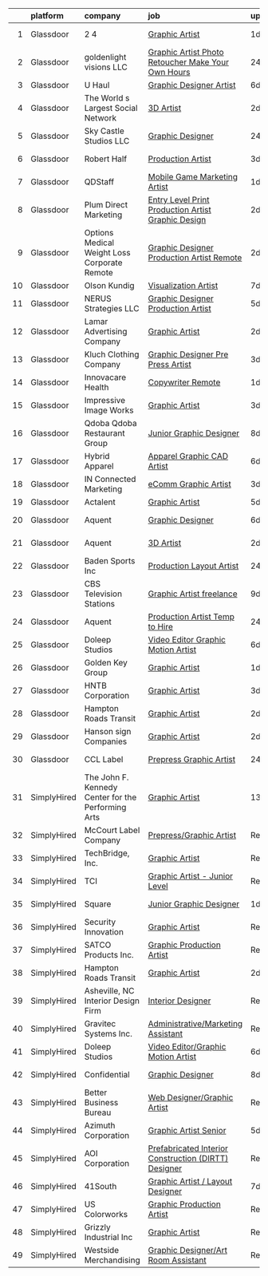 

|    | platform    | company                                            | job                                                                                                                                                                                                                                                                                                                                                                                                                                                                                                                                                                                                                                                                                                                                                                                                                                                                                                                                                                                                                                                                                                                                                                                                                                                                                                                                       | update_time   | location             |
|---:|:------------|:---------------------------------------------------|:------------------------------------------------------------------------------------------------------------------------------------------------------------------------------------------------------------------------------------------------------------------------------------------------------------------------------------------------------------------------------------------------------------------------------------------------------------------------------------------------------------------------------------------------------------------------------------------------------------------------------------------------------------------------------------------------------------------------------------------------------------------------------------------------------------------------------------------------------------------------------------------------------------------------------------------------------------------------------------------------------------------------------------------------------------------------------------------------------------------------------------------------------------------------------------------------------------------------------------------------------------------------------------------------------------------------------------------|:--------------|:---------------------|
|  1 | Glassdoor   | 2 4                                                | [Graphic Artist](https://www.glassdoor.com/partner/jobListing.htm?pos=126&ao=1136043&s=58&guid=000001814c62075fa529077afaf81381&src=GD_JOB_AD&t=SR&vt=w&cs=1_03553a2d&cb=1654843902127&jobListingId=1007926654166&jrtk=3-0-1g56641sbpuuo801-1g56641srjm5n800-5cfa24d988e44e09-)                                                                                                                                                                                                                                                                                                                                                                                                                                                                                                                                                                                                                                                                                                                                                                                                                                                                                                                                                                                                                                                           | 1d            | New York, NY         |
|  2 | Glassdoor   | goldenlight visions  LLC                           | [Graphic Artist Photo Retoucher   Make Your Own Hours](https://www.glassdoor.com/partner/jobListing.htm?pos=119&ao=1136043&s=58&guid=000001814c62075fa529077afaf81381&src=GD_JOB_AD&t=SR&vt=w&ea=1&cs=1_5b56a386&cb=1654843902126&jobListingId=1007929516788&jrtk=3-0-1g56641sbpuuo801-1g56641srjm5n800-2d1ed1847cbe21db-)                                                                                                                                                                                                                                                                                                                                                                                                                                                                                                                                                                                                                                                                                                                                                                                                                                                                                                                                                                                                                | 24h           | New York, NY         |
|  3 | Glassdoor   | U Haul                                             | [Graphic Designer Artist](https://www.glassdoor.com/partner/jobListing.htm?pos=105&ao=1110586&s=58&guid=000001814c62075fa529077afaf81381&src=GD_JOB_AD&t=SR&vt=w&ea=1&cs=1_83c70cf0&cb=1654843902124&jobListingId=1007916344584&cpc=292036AD7E8A5303&jrtk=3-0-1g56641sbpuuo801-1g56641srjm5n800-8a76b55ff389de8c--6NYlbfkN0DdoLzd2nH_jHSLwr2EyTkavNA8xpnfBmQyA5D2SPCveOxHL4tv6IjMcKZQGFW77gFFHJHXnCS-11Gi-s2fYfFgdLyAedSMdsBX1FCcFZZYWUINUXZ3Qs5CX-e_1B-Wir8ng92LG4me5RD4BvtuuQLfB1ky7aTDVWdhKTERyWA9AQqPBCnNurfICzhuApAMIwMeRLFOo04mkze-fbyybFEVr93bqT23_VAo-4GxoSVpvA4uaWg4ZNEw4L_v2xXw6Luhms_v3cfj8F3VD6P_wqAwLQLzJROru8tgYRunBQFu68WNBBMUr3DSjvkgcX22uy7T43cbaFJra8I4LFGpe9TxfXTKNekyfhYmC7BeL8okG6EWYr820ZsU2HHcfhuTtds3KdBYiOvA_iFGxcWE_pojaKQqHo0Uhz0BHvDtgrDuVhs8PhtQPGYO8Dacj-_WXSqbKHCaFvAXFm9EhB8ayDd0V5DTD8Qrpt-bcZkhhvSV8U2yx-rMdBkMtgzetKTeEwpc0_QzqibhT4zFbgZc0KKixpYCzTiGYwk%3D)                                                                                                                                                                                                                                                                                                                                                                                                                                          | 6d            | Phoenix, AZ          |
|  4 | Glassdoor   | The World s Largest Social Network                 | [3D Artist](https://www.glassdoor.com/partner/jobListing.htm?pos=114&ao=1110586&s=58&guid=000001814c62075fa529077afaf81381&src=GD_JOB_AD&t=SR&vt=w&ea=1&cs=1_2784039b&cb=1654843902126&jobListingId=1007924957249&cpc=9908D8D4413DBB8A&jrtk=3-0-1g56641sbpuuo801-1g56641srjm5n800-858c380c038b388d--6NYlbfkN0DSgjPPcnEdvoK3uuxfISLALE6pB1FR7YSHOr_tSg5_QGIhoz_2VqUepdcKLBLI_zSSVFw7-WLb8BIRAvvetqTWu7iJUAIU9I4_3r0Dct5Lbsdfz5WJSyWD7nvBD0cL54Gx-UtGopiPAaZsvuw8Rr_dnhjUARZaG5grSEGD9ZgUiy7Crlt50XLu-G--THWILqGoX-Kr5Dm93biR8LP295Z43TWwd6s8alrlOmVWRIP3g5yiu0G1DnkdyIOGfFsIE7pQWsjIs_J39c-iCvbytOdUqxdj0WJgMjPIGNrm1zR7S65wVXAAgJZcbfJBMqHl02hpl3BPtpOjHZCYbGsBPsZNYFXOJgJBzdFD2Af3sql-7Bdlkce0icqIlFziaf7fTmRFCfzxlEuoQ8OpGLOWBZX1QENAqzWVUWZN7xkbStOoVvqelrcwZbjuGS6qG4a7-uLC8QbJAQZBA3uUpAPiFal2EVr8UKf8Svd4iWM9zvAbrV1G8iHd_JdUDcMkm6MXxMwR_4xYbC9cWZBKFdMkRwLcjdQxE-hPAt64USCfcUMowTZvMVAGEaasffaamCprrcbzhVPd1f_SwLH4SF8em4A_)                                                                                                                                                                                                                                                                                                                                                                                                      | 2d            | New York, NY         |
|  5 | Glassdoor   | Sky Castle Studios  LLC                            | [Graphic Designer](https://www.glassdoor.com/partner/jobListing.htm?pos=129&ao=1136043&s=58&guid=000001814c62075fa529077afaf81381&src=GD_JOB_AD&t=SR&vt=w&ea=1&cs=1_b8428df6&cb=1654843902127&jobListingId=1007929344037&jrtk=3-0-1g56641sbpuuo801-1g56641srjm5n800-c94c1cb6e1bba78e-)                                                                                                                                                                                                                                                                                                                                                                                                                                                                                                                                                                                                                                                                                                                                                                                                                                                                                                                                                                                                                                                    | 24h           | Remote               |
|  6 | Glassdoor   | Robert Half                                        | [Production Artist](https://www.glassdoor.com/partner/jobListing.htm?pos=108&ao=1110586&s=58&guid=000001814c62075fa529077afaf81381&src=GD_JOB_AD&t=SR&vt=w&ea=1&cs=1_6d176661&cb=1654843902124&jobListingId=1007921126142&cpc=E773D000C9BC26FA&jrtk=3-0-1g56641sbpuuo801-1g56641srjm5n800-9e620ca374cd7825--6NYlbfkN0CpzDdaQkua3np5pkmj49lKioZwmwxQ-yx5plwbYmV_M3J4KuacFLtDcwqdyD9Va36X3bpQxvPOq9Hb4qfYK1amOudV1KjVKTd1lBn4ONqNlO6-zcQXBAvyhHaPcigul6WmYG0kd813byP-DC6VL3UAFKTuI3RmxMKMXfYUJSZYJBVZg-4ubJb7DfR2wStJPYFXrbgAcdyNNyR5_Z80EOypdS9YgZiRDpxKOJrkgghyZVcxShi36jNdH3lmEcIhc9UYy6OwaUSQ6H9vtzebqEfBFRp10pMUlTuALIUYbjF2JGYCHPsIyPMUO3vyjWYycV2GsnHW4mDQgC0Kldy_DCWoUnyWpgaAk-W2K7f1vaHyCtNvzPHSZ84zd7681iD2hmwL78XKeGuK5OFz1zL0jjpVZSbdzTAtnRGHlJWLWSPdUfzFY4JTmWMBsI4Rmt7H44urn4NSiYhCZD8VWMkm_K63d8enGrBL8z3_l5tOT8lrEonfpzc9H4D_pUaM8hNtcoWRU3ckRFU0ObWxkkHJbi0LYeOVjNmkt8pzXF4FHuireDGHj4kLnfEH)                                                                                                                                                                                                                                                                                                                                                                                                                              | 3d            | Danvers, MA          |
|  7 | Glassdoor   | QDStaff                                            | [Mobile Game Marketing Artist](https://www.glassdoor.com/partner/jobListing.htm?pos=104&ao=1110586&s=58&guid=000001814c62075fa529077afaf81381&src=GD_JOB_AD&t=SR&vt=w&ea=1&cs=1_0f4987fe&cb=1654843902124&jobListingId=1007925681453&cpc=61B26E8FEFFA679F&jrtk=3-0-1g56641sbpuuo801-1g56641srjm5n800-d4cef82acad1337c--6NYlbfkN0BK9GXDcakwdiqmeo8o-2GvkYnmPkq7xevAHdeF_847qgEqLohpJSeRa_4UMspghyFw5UsPEDIXN0E9yhOL3jdh8DAyFyS5rO5tQv08Yr52lr5JbCFugtYaqDo_i78zFnbSqbMVre11TXZYK0hFJ-gQ68MRkljFqI6g4ti_YJElK0M2-robKPaMSOMkteFFiXjtrMAp6X0hD5GOmgK7mbdeawEGus52nvS07MSMIkflNiR2XoMgl7bbvxMW3uBRJCOg5mDComLDyzi0vcUrBS9Ht9FAdexBUoUNXX-Bxh4hI_DbXvnSr2W93BN-65_x50rXxhBMWBmXo3gmDG_wVUrCPJ1VZHGAoDg87Ngq6_ejGDo5MNFH3EnJy4SXFGfJUJnjo3nrsnyX37LJ7ithicuubRi9eUaemJkyPudFJuC9RhjIG4n7H_xNAUYhsDrdRjNoTJdYRUp_LHrZ6ZFg5KBsq_7C6HJy2_nOkVGyWhJBOgO0J8JFROoL)                                                                                                                                                                                                                                                                                                                                                                                                                                                                                   | 1d            | Las Vegas, NV        |
|  8 | Glassdoor   | Plum Direct Marketing                              | [Entry Level Print Production Artist  Graphic Design ](https://www.glassdoor.com/partner/jobListing.htm?pos=103&ao=1110586&s=58&guid=000001814c62075fa529077afaf81381&src=GD_JOB_AD&t=SR&vt=w&ea=1&cs=1_e940f001&cb=1654843902123&jobListingId=1007924158190&cpc=B576E40E3A51D23B&jrtk=3-0-1g56641sbpuuo801-1g56641srjm5n800-025b2854ab4af68b--6NYlbfkN0AkNekLWFCmja_zhTmJDlgMhuagNtasBphCgyw4ng3mjntqv5sr8qIVO5SNn1iiAjedUhTsCA5gZ79dluTgbpx5EXZ-VYMiA8ByR6JmhgRiaOkDz7wv8r7tQT2lAyGsK9ePRH8nnvvUznrS_Y0Pvy3w0_wxkTlrM8KULBc_JdGcEenF_tORw6z69AYtLFere60XfTH6JWi0iH-J_ZsQCGmW0SjYSSNMpkoklr-8rvgczxY-235Q2A2pxAUJUhvN93th46KoT2G7H8Pd8uCeHATpd-BBbw9Gm33CZNP7bTHtkgFTdjjsPgZ5rgrWt5ut344rcSQpxBfJT213gf3OrmEIFZETgbXEjrWr93613kvST3Chyg3GvtsxNAr8llLHPhJOqy2s5QyNVFp4uTKsgXyKuJNqfk_tXHrNwa3twL3e110ZssWybrU7nnzVfXNwNkzvWiFlehpGE_k4UODjse2ZTPeIs2-zWTcqIY2dNbnnGj3djCq3Xvz9frbXPteFUIz7MD51p1qKZ5cycfzEiWUWYNC-OA4nmNqvEpVgwDaoKg%3D%3D)                                                                                                                                                                                                                                                                                                                                                                                               | 2d            | Fall River, MA       |
|  9 | Glassdoor   | Options Medical Weight Loss   Corporate  Remote    | [Graphic Designer Production Artist   Remote](https://www.glassdoor.com/partner/jobListing.htm?pos=106&ao=1110586&s=58&guid=000001814c62075fa529077afaf81381&src=GD_JOB_AD&t=SR&vt=w&cs=1_ce418f59&cb=1654843902123&jobListingId=1007924226699&cpc=0FE1F5EA2BC84A01&jrtk=3-0-1g56641sbpuuo801-1g56641srjm5n800-2bf8d94c5823c0bf--6NYlbfkN0AmAiFrx6EDHmlxYwsl_Sd7CYI91iAkAKqr5ypBzonM2K9-h3HOtVLToDNI3o_6pzCXzk4SrtVfH8J3kFo5wEMzD0DvpkXXecRMRlEjc7mH5J1zl8BnTgvlx2HxHTYNpVDskgwnFMZtj7k9Sc_s5P8ya22oMSSDmAVyrsZbNQaW9oTPC9sKCFNLDXQlymv8J1yXU6WCdK8IWkrJtdaT3pg6ZY4pxZT-jvnWD5eMyyftZxaJKXeY4kFWO6nUJfev-sSOzx8vs9i4Jqn24W9YhTWeuNKSJzxyrQc6YwJ9o5LhJhJOcVyPPFaj2q7Lpr-5Inc65He4lie4qi1e0emCk8LGCWtmyyyB7nCU-yunpy8NJ2rOELVyAUkuk0c1zJZL5T-mISXHAo-e2PQsKwmU7NWvnHZ2RJTtTds_u6FtmCdIDqde6qXAdc471Dbrk3JqGhWyTBNDbOwIUoinC4unXYl72iksadeEuzIGQ7emlXad3KimHVmXW8pOlwAYG2Ivk7rMUb8PuianOVR6EkpGqRR47sgOhQq6xiimLdNaXRPHvNSdnGwWbQBJWXccnIcJRGuxpawFbLJtDjzrLJL5XAg81aRTIVz5UyrKceQh6NBDqphtV1fAvyZDc6VDxeLDFBmUbPIw6WJy5Q%3D%3D)                                                                                                                                                                                                                                                                                                             | 2d            | Saint Petersburg, FL |
| 10 | Glassdoor   | Olson Kundig                                       | [Visualization Artist](https://www.glassdoor.com/partner/jobListing.htm?pos=116&ao=1136043&s=58&guid=000001814c62075fa529077afaf81381&src=GD_JOB_AD&t=SR&vt=w&ea=1&cs=1_f51e0ab5&cb=1654843902126&jobListingId=1007915006399&jrtk=3-0-1g56641sbpuuo801-1g56641srjm5n800-6ca5f847dc66e53a-)                                                                                                                                                                                                                                                                                                                                                                                                                                                                                                                                                                                                                                                                                                                                                                                                                                                                                                                                                                                                                                                | 7d            | Seattle, WA          |
| 11 | Glassdoor   | NERUS Strategies  LLC                              | [Graphic Designer Production Artist](https://www.glassdoor.com/partner/jobListing.htm?pos=124&ao=1136043&s=58&guid=000001814c62075fa529077afaf81381&src=GD_JOB_AD&t=SR&vt=w&ea=1&cs=1_90ce15bc&cb=1654843902127&jobListingId=1007918207063&jrtk=3-0-1g56641sbpuuo801-1g56641srjm5n800-c454ffa3c9fe8838-)                                                                                                                                                                                                                                                                                                                                                                                                                                                                                                                                                                                                                                                                                                                                                                                                                                                                                                                                                                                                                                  | 5d            | Salem, OR            |
| 12 | Glassdoor   | Lamar Advertising Company                          | [Graphic Artist](https://www.glassdoor.com/partner/jobListing.htm?pos=102&ao=1110586&s=58&guid=000001814c62075fa529077afaf81381&src=GD_JOB_AD&t=SR&vt=w&cs=1_fa190769&cb=1654843902123&jobListingId=1007924659233&cpc=AECEB822CA110EBC&jrtk=3-0-1g56641sbpuuo801-1g56641srjm5n800-44c66324984db442--6NYlbfkN0AlSEHhhY1yHAA5lOBSEN9GLwz5jqd79F1Icsf8vBaraa97zJZ7RHCBUyaTjEkg08GOOd8pd2vQ0pvX85HbOWBOUxIBFp5JYdQcTQ9leSjeBdnGoTq6B8tdxFf79CvGi5Bh2MeHDSKuEOl7OCg4xXK5fm_kM9T0flvxHTwLz3VZEv8i8d4vPbqyJSaAe6mPu0G_uGKck5DMEDUc6HNe0D1ygX2ujGzvBNEabV950neVOSRoEd4H1A9pY7Tjr02BeQ6__FuGIjgYqNmVsM7zsb3zs5q-JziBRg7c7ifVPE8xcL9MqmqL9SqLBppzzA37nABIvw3_42JXIqvNFVFE1D9A46Ukn6Rlc9i4qn-E0ZvbURcvJOtqgjV6Ke8A82InDSACA81fASylw39bq5u9C4BatHvQU8TPx9JQKBnSOgdO21EQcjUBKRMPLg1L7eXCmZaP4F261ylvZoE1S1txysb9sYT3muUnL3wMLp7bZYugZCXDqOHqHmYc3gRnGESjefmxZ7z1yv_OyVmvYgN_aqozWrXCA8qE6WOBC23wqVEzxhF3IbLC13E7mYEDqBBt-XmqU9txmZ4Nrg_Byffgw7lzOIrVp-JQV3ipdcy6Eyb0JdZVRf9pf1YvrDiPnH0UE_g6km4eW3gEQmn7hfiXpfgv04Ju3NM2wX4xa3AjyWQeH9Jo0CqDMomWkNBdrHvmS7usi5gXw_3XCsCHK4CPbwiOJ_RtYMq3F8XTy0oeDOdVuw%3D%3D)                                                                                                                                                                                                                                          | 2d            | Baton Rouge, LA      |
| 13 | Glassdoor   | Kluch Clothing Company                             | [Graphic Designer   Pre Press Artist](https://www.glassdoor.com/partner/jobListing.htm?pos=123&ao=1136043&s=58&guid=000001814c62075fa529077afaf81381&src=GD_JOB_AD&t=SR&vt=w&ea=1&cs=1_2ed611d6&cb=1654843902126&jobListingId=1007920893121&jrtk=3-0-1g56641sbpuuo801-1g56641srjm5n800-035064fccd57d9ed-)                                                                                                                                                                                                                                                                                                                                                                                                                                                                                                                                                                                                                                                                                                                                                                                                                                                                                                                                                                                                                                 | 3d            | Boynton Beach, FL    |
| 14 | Glassdoor   | Innovacare Health                                  | [Copywriter   Remote](https://www.glassdoor.com/partner/jobListing.htm?pos=107&ao=1110586&s=58&guid=000001814c62075fa529077afaf81381&src=GD_JOB_AD&t=SR&vt=w&cs=1_75d02c03&cb=1654843902123&jobListingId=1007926372220&cpc=FA84DF7EA1EC2398&jrtk=3-0-1g56641sbpuuo801-1g56641srjm5n800-672ea568b117599d--6NYlbfkN0BY8SMHGet_hbalVjog_MhBW8Q2tuy8hln-z7q80f2jk62yBngQHB_2rTj5JF7sSxjKuEMUOtVkOa61vg4aMdXnANOpCP2PjlqExh6iGtyXEvxLlaPAeQ3f3CqZZwZwEaAC-ArPEjOTvpXgOnq4lh3mWwFqqzqZHNGuxwIDOgjmCzyfZGVoh2n4bTRQeOKBRDdNBu5dQDQl6DdSWHXctOxi6JinBmNzq2k6dodSGgZw8zKQzvh3AsqnCKA_9YXDT-nR-LtYG3RD4EwpxcOwWZupvct7U75xFJfb-eWCsZxCwCbhPQsn2VQpLllh872GeCdNLRJw0QxPdaeums0y-phKp6v8xmbosbNdLohWW-A3J3RQkWMav002iw4sgP6PSevmxBOVd-2gGG5yamxj34HSrIBnpLt8PkSkQihHOzrEXzoNwLMhSrgwo4H0_YqA98Yumf_wa-gG5qq7-CGdzwpeCdQFmCLHLlvLRtKQtERQwZ_QP7a-M1jY5SNjwP-3p8CVIkWDp0LH9sNbIluFcnFe)                                                                                                                                                                                                                                                                                                                                                                                                                                                                 | 1d            | San Juan, PR         |
| 15 | Glassdoor   | Impressive Image Works                             | [Graphic Artist](https://www.glassdoor.com/partner/jobListing.htm?pos=101&ao=1110586&s=58&guid=000001814c62075fa529077afaf81381&src=GD_JOB_AD&t=SR&vt=w&ea=1&cs=1_f179348e&cb=1654843902123&jobListingId=1007921418081&cpc=ACBF47B84C432121&jrtk=3-0-1g56641sbpuuo801-1g56641srjm5n800-e0d18effaf01f277--6NYlbfkN0DeXU0vMxLyKhfauY-dgUBa_3v1DHLtGGo4EP_Dl8CiY1CXhE0Alsdbjy7Ur-KNcVzs-wLUiW2Mefs6iQwK_mo8xhAovOrzAFQrhdTk4VH83DKzELDZ_NDLLUl0WffRb3H7p0-rVBt3fq6h4A5lVX7_XdlJRP_iNPQg2fSMdPbjtYVBsM01NjMBFJPQwT_gnDfrQwBI38Oh0mpdSY7-0Um7q4IQuACaxRNWZ8CMYge956Ltsq_QGUQKxI5eKyAUWX6Gv1Uc4ygsKVWnrfncrHqA2Mxl8oUsrVFB6TPl61V2pMsw0HuwoTwhPAkuXvU6I0n1PKZbnyaXadAucls1fsX-1quiA_OxIEtySo03Pi1cV06i9DUGacT2CwfTUotW9sLTyv0Mb4PNTmnm5AgmldBFKCZ05tovSdMqODOo5Iv0UcWQ4ilDE8_vHZE0n65fxVIJb_gHezzdAKWvHAbCmvG9rZaSNwjjIn_2hEHK6OchwYwvrM3TraIYdlGAhd9aJzM%3D)                                                                                                                                                                                                                                                                                                                                                                                                                                                                                   | 3d            | Tyler, TX            |
| 16 | Glassdoor   | Qdoba   Qdoba Restaurant Group                     | [Junior Graphic Designer](https://www.glassdoor.com/partner/jobListing.htm?pos=121&ao=1136043&s=58&guid=000001814c62075fa529077afaf81381&src=GD_JOB_AD&t=SR&vt=w&ea=1&cs=1_2ec70ecd&cb=1654843902126&jobListingId=1007910954057&jrtk=3-0-1g56641sbpuuo801-1g56641srjm5n800-331ab0523acdc83b-)                                                                                                                                                                                                                                                                                                                                                                                                                                                                                                                                                                                                                                                                                                                                                                                                                                                                                                                                                                                                                                             | 8d            | San Diego, CA        |
| 17 | Glassdoor   | Hybrid Apparel                                     | [Apparel Graphic   CAD Artist](https://www.glassdoor.com/partner/jobListing.htm?pos=120&ao=1136043&s=58&guid=000001814c62075fa529077afaf81381&src=GD_JOB_AD&t=SR&vt=w&ea=1&cs=1_fdfcee08&cb=1654843902126&jobListingId=1007916992581&jrtk=3-0-1g56641sbpuuo801-1g56641srjm5n800-11a75fbc1fc4d6ac-)                                                                                                                                                                                                                                                                                                                                                                                                                                                                                                                                                                                                                                                                                                                                                                                                                                                                                                                                                                                                                                        | 6d            | Cypress, CA          |
| 18 | Glassdoor   | IN Connected Marketing                             | [eComm Graphic Artist](https://www.glassdoor.com/partner/jobListing.htm?pos=127&ao=1136043&s=58&guid=000001814c62075fa529077afaf81381&src=GD_JOB_AD&t=SR&vt=w&cs=1_459163ad&cb=1654843902127&jobListingId=1007922023209&jrtk=3-0-1g56641sbpuuo801-1g56641srjm5n800-e5f140516fca13a5-)                                                                                                                                                                                                                                                                                                                                                                                                                                                                                                                                                                                                                                                                                                                                                                                                                                                                                                                                                                                                                                                     | 3d            | Dallas, TX           |
| 19 | Glassdoor   | Actalent                                           | [Graphic Artist](https://www.glassdoor.com/partner/jobListing.htm?pos=112&ao=1110586&s=58&guid=000001814c62075fa529077afaf81381&src=GD_JOB_AD&t=SR&vt=w&ea=1&cs=1_d70fe8a1&cb=1654843902125&jobListingId=1007917526077&cpc=C4A69CCDBB3B9599&jrtk=3-0-1g56641sbpuuo801-1g56641srjm5n800-3ea5ef82c535fbbb--6NYlbfkN0ChYVx_I3yfZ_JDY3EFoivtqvi_stwnZ_kRt8Dowt_l_d1ydueao4NE-oUleRJ4yhg5jwzhgOLm2F4fOKcRBoQV8Yn9AgILnP6MULVtZsuXcfS63tVP9BfPg8NQsXLXUeNepZNRNEonJEepW3A9-4Xoikhr0ey4jvZ1_R-jtiMwnvXjQ5x-s0xsSJhVyueaWbNfIdC8Uc7rXJJjSANnwMKqG7CUSvIZkt3Yqjt_KncjnlN17eloEmnCTqhJTtAc6zCx6l3kN3SS_Lsh68O8fg8CoyCJbYh7Pj-cGs4yTRoFjNRueVLMwXHIRhJgSb9rTMwoz1XJPEu1QEu1OhksW5dv42S-dy-IEutBO4h9PfYLkHNmDxmO7jOHeRa36Jg4HZ6c8jMwzmSIEt-LVJVGzi1aV0niO06c78rx_lF1DLBNQuI_SZoyyL5Twcs5uq0j0d1sjqSX9NiUcmAc3HIVb_gzj41SF-Ug-eN5I73WxCranw_9HB9PhSN1M7aw05kFb10uEdIlOXoBWEBPSfyuMsSSxjR2Tu9MfQDoZrMipOVCO0WP8TwJuUprtgkNsMNSSFy-f2pQbcPAVO_L4dVKSH1Z08A4lOV9OAx_LNSAxpu1PKibmc_N4gcSt1ZodGQsGhTy0BL2YySLGv1OuvTHN5m9edrSK12SAwIn_TNug-fVjIrd8cvhzAo0zFZkcldSJcYikVkZpBcrUPInj_Kv-N5p0AER6BkOkb4AS_cv-xyi9lz42550FcgEN2eTkCwzYAfe1mCk1qIFP08xFH8A6shfU_YpixfN4qEcuKQLFi9Q9QFG5Z9WJ1DnzXQbW6WErOftibV6B3ikfJAEh-91Pqx5SLqdR3XcfIT5cpuwo3VczGC6FuNqfAg20TY2cGjAN8WjuscpmyrMNtZR7W3yO15fISHb1FFYuhAZUd6kHRCvP_3ANdivMjKSVP5RIH-zTUD7LWWkQLCiPUk93p-TA4M1) | 5d            | Corona, CA           |
| 20 | Glassdoor   | Aquent                                             | [Graphic Designer](https://www.glassdoor.com/partner/jobListing.htm?pos=113&ao=1110586&s=58&guid=000001814c62075fa529077afaf81381&src=GD_JOB_AD&t=SR&vt=w&cs=1_6738bb3f&cb=1654843902125&jobListingId=1007916979152&cpc=F4EED0218A761C36&jrtk=3-0-1g56641sbpuuo801-1g56641srjm5n800-f4f3791119af22e8--6NYlbfkN0DMrcEu7yrtATojKJA7cEzGQ3FdRGWLh0CZQInL4ECGI9gD0Wolx9R2v-Aex0-GK06z-GMLB_9ZwyBN_sYz1QDqgMJEvdYL-KDtOCPCzOhItwKyYIXY-4YS5n7JX19KbyrBK6BiGpLsqahtbkG9Neev7JhX0rxXwx4FgQ95og1_4E1mgNOTSerk9WGbycbtfKUqSnXUMU2-60Dd7IS7xvP5IoOKzWpre0UnqJiu2BWiVnxtaHfRzFQTgXb-fLtzRgN-eQRNM9tpmZVQZkyegyACytu-RT-4bujY58pWW3_v4vmvMjZnrsR5kHXARY4XF918uG1ZUbbIL0QXRnr-p9DZIoyAIXuIFzADyWRN3ASeQj4mIkuyfpsoDdtqubZKGSXu1HVn4amx6nI7gx-2bPwjUWIxA43jXywMOSMOMWETZiemUDejnB_Fx1i4vnWE1WnMgJxPwQpW6w%3D%3D)                                                                                                                                                                                                                                                                                                                                                                                                                                                                                                                                        | 6d            | Escondido, CA        |
| 21 | Glassdoor   | Aquent                                             | [3D Artist](https://www.glassdoor.com/partner/jobListing.htm?pos=111&ao=1110586&s=58&guid=000001814c62075fa529077afaf81381&src=GD_JOB_AD&t=SR&vt=w&cs=1_09ffdaa9&cb=1654843902125&jobListingId=1007924481159&cpc=155EB9D5185558AF&jrtk=3-0-1g56641sbpuuo801-1g56641srjm5n800-37e37bca40d8ab0f--6NYlbfkN0DMrcEu7yrtATojKJA7cEzGQ3FdRGWLh0CZQInL4ECGI9gD0Wolx9R2v-Aex0-GK05DgAmYzd4hLn_R--MDCA2PlPUpEdELFIRjCpcnBGVFsFW_-c8st8pypZfZE3L46phWpuK7os9mbKHT8NNmczj2Z44GP5zbJfLyJzQkWHw18jEZBwmL0U_6e5yQXe6NEZN0IgwJvhREN46j5WlHTelR9qrhfI54rXSnmGY9Per2NwNVnp_Nc4q-CBu7v0CbMpKA1h-fcE-5IPu_lrsLz4Ylw_jfLyxSzxwEWZP4mquM8jqW4XblYEN3teli05dYwuFKIPtnjjzjm3sRpvInyGpZrFYWrZfmQl1iOS5JtrWVI3DRbvovbxPCA5a0cqDu3W2Ab4dzcgwsk4iiTp6CJOlT6darQH_L0ByTwTLFc6XMpywKvfL7hEZ5FVC64wankQs86S4CEAzSEA%3D%3D)                                                                                                                                                                                                                                                                                                                                                                                                                                                                                                                                               | 2d            | Burlingame, CA       |
| 22 | Glassdoor   | Baden Sports Inc                                   | [Production Layout Artist](https://www.glassdoor.com/partner/jobListing.htm?pos=130&ao=1136043&s=58&guid=000001814c62075fa529077afaf81381&src=GD_JOB_AD&t=SR&vt=w&cs=1_a3dbcae6&cb=1654843902127&jobListingId=1007929387741&jrtk=3-0-1g56641sbpuuo801-1g56641srjm5n800-ffbb0c76e287dc5e-)                                                                                                                                                                                                                                                                                                                                                                                                                                                                                                                                                                                                                                                                                                                                                                                                                                                                                                                                                                                                                                                 | 24h           | Remote               |
| 23 | Glassdoor   | CBS Television Stations                            | [Graphic Artist  freelance ](https://www.glassdoor.com/partner/jobListing.htm?pos=115&ao=1136043&s=58&guid=000001814c62075fa529077afaf81381&src=GD_JOB_AD&t=SR&vt=w&cs=1_a73653b0&cb=1654843902125&jobListingId=1007906690519&jrtk=3-0-1g56641sbpuuo801-1g56641srjm5n800-b553956617409e84-)                                                                                                                                                                                                                                                                                                                                                                                                                                                                                                                                                                                                                                                                                                                                                                                                                                                                                                                                                                                                                                               | 9d            | New York, NY         |
| 24 | Glassdoor   | Aquent                                             | [Production Artist   Temp to Hire](https://www.glassdoor.com/partner/jobListing.htm?pos=110&ao=1110586&s=58&guid=000001814c62075fa529077afaf81381&src=GD_JOB_AD&t=SR&vt=w&cs=1_1e19cdcf&cb=1654843902124&jobListingId=1007930053511&cpc=B076152010A3B66C&jrtk=3-0-1g56641sbpuuo801-1g56641srjm5n800-e426d98773c1b8d2--6NYlbfkN0DMrcEu7yrtATojKJA7cEzGQ3FdRGWLh0CZQInL4ECGI9gD0Wolx9R2EDT7B77c2cSOMP0fb3NsyaOM0Q23hw8QtHPvGYf-cj39OnUjcSTb6p8Kq28f135T7GwtiExQYpjBS9mvEgtccGpscBjSR6COknzwe43hw9soeX8PxZ0-wBNXCakQjLA1m8muLv9K2cZn9Xt30fsEhbf0JpnUWEdVb8-RKT1UQkfBR6d4wJOG1Kbh9ohrFwjq0XSu4IqjUvIFNmFirRkBVrJjc1CYRJvoE_8LA4QoV6IF_AJweyAHBi4fdAml68vsD9aTIVKsTi2RRoN_RJsP2zOIKSUMyUjAJHgunZBpugWm0QxMUHsaEiXhpZpBo0U7R_PXznvFNPBXRq_cOX8FbS_hlIKTxDdBCaqMOi7yK1BelA_MAE35A1MXq-o-2kS1j2pBvvae6A0yxkIh2cXtylYExcxzouvP)                                                                                                                                                                                                                                                                                                                                                                                                                                                                                                                    | 24h           | Remote               |
| 25 | Glassdoor   | Doleep Studios                                     | [Video Editor Graphic Motion Artist](https://www.glassdoor.com/partner/jobListing.htm?pos=118&ao=1136043&s=58&guid=000001814c62075fa529077afaf81381&src=GD_JOB_AD&t=SR&vt=w&ea=1&cs=1_175bcfc4&cb=1654843902126&jobListingId=1007916669668&jrtk=3-0-1g56641sbpuuo801-1g56641srjm5n800-5006fa63d27d2839-)                                                                                                                                                                                                                                                                                                                                                                                                                                                                                                                                                                                                                                                                                                                                                                                                                                                                                                                                                                                                                                  | 6d            | Remote               |
| 26 | Glassdoor   | Golden Key Group                                   | [Graphic Artist](https://www.glassdoor.com/partner/jobListing.htm?pos=109&ao=1110586&s=58&guid=000001814c62075fa529077afaf81381&src=GD_JOB_AD&t=SR&vt=w&ea=1&cs=1_6ba92f00&cb=1654843902124&jobListingId=1007925811207&cpc=9DC6E4D8324653EE&jrtk=3-0-1g56641sbpuuo801-1g56641srjm5n800-0c5aabcc2c4f0981--6NYlbfkN0AutUXsYSZFQO0yvfa_jdqXMrlM7Zz2n3USgWesp6MGWX7WcOkJRvJOLVemXY4G839QycP4L-pzm52Zwrh4j0RppPGWFXHINdUiNvt40cguoAXu0SkCtYxD9CDT2b45Ekz9LPZNqk8uXhqf_BlqVEoF5IS1W3k_Xjd2509j1YbERYYffWXTcSNvaDB_c3ScmPH7Wug6Pd2cnw4lMqP1DVdF4etWAXpjftBxqY2U8Rg8xjhfg51PvptpyMnC516wLaQJZKpuctSeNY5IUHODiFqmUH1_MxWgNGSg0zumquk_slmmZM7e9UUph_lGDUBIcVdg3rVt0-UMzeUNG-cVXH4dwmnCa17zgrY9xhEoD3JzubUd8Hh5Uqct95gPB51F0iKxiSerGmZjpS7UP-T0paqDzYJ7jJjNy-no7YkG1n5nN0ce2q2jsmO1u0IBV4nIwY3G1WyktkNxzFCSh9hp0soTGaLBkUv0LCn1c_9fMakjg2dx7CV-yBsgmiYLfRvZfD9znizwDqcYow%3D%3D)                                                                                                                                                                                                                                                                                                                                                                                                                                                                     | 1d            | Arlington, VA        |
| 27 | Glassdoor   | HNTB Corporation                                   | [Graphic Artist](https://www.glassdoor.com/partner/jobListing.htm?pos=128&ao=1136043&s=58&guid=000001814c62075fa529077afaf81381&src=GD_JOB_AD&t=SR&vt=w&cs=1_4b3c80e4&cb=1654843902127&jobListingId=1007920751408&jrtk=3-0-1g56641sbpuuo801-1g56641srjm5n800-f915f9cdba74d71d-)                                                                                                                                                                                                                                                                                                                                                                                                                                                                                                                                                                                                                                                                                                                                                                                                                                                                                                                                                                                                                                                           | 3d            | Tallahassee, FL      |
| 28 | Glassdoor   | Hampton Roads Transit                              | [Graphic Artist](https://www.glassdoor.com/partner/jobListing.htm?pos=117&ao=1136043&s=58&guid=000001814c62075fa529077afaf81381&src=GD_JOB_AD&t=SR&vt=w&cs=1_009b2662&cb=1654843902126&jobListingId=1007923001930&jrtk=3-0-1g56641sbpuuo801-1g56641srjm5n800-ac66a2c5dfb85c52-)                                                                                                                                                                                                                                                                                                                                                                                                                                                                                                                                                                                                                                                                                                                                                                                                                                                                                                                                                                                                                                                           | 2d            | Norfolk, VA          |
| 29 | Glassdoor   | Hanson sign Companies                              | [Graphic Artist](https://www.glassdoor.com/partner/jobListing.htm?pos=125&ao=1136043&s=58&guid=000001814c62075fa529077afaf81381&src=GD_JOB_AD&t=SR&vt=w&ea=1&cs=1_6f608111&cb=1654843902127&jobListingId=1007923760151&jrtk=3-0-1g56641sbpuuo801-1g56641srjm5n800-0c12e422f1da4fdd-)                                                                                                                                                                                                                                                                                                                                                                                                                                                                                                                                                                                                                                                                                                                                                                                                                                                                                                                                                                                                                                                      | 2d            | Falconer, NY         |
| 30 | Glassdoor   | CCL Label                                          | [Prepress Graphic Artist](https://www.glassdoor.com/partner/jobListing.htm?pos=122&ao=1136043&s=58&guid=000001814c62075fa529077afaf81381&src=GD_JOB_AD&t=SR&vt=w&ea=1&cs=1_60ca1e85&cb=1654843902126&jobListingId=1007929631208&jrtk=3-0-1g56641sbpuuo801-1g56641srjm5n800-dc3e03cc42305449-)                                                                                                                                                                                                                                                                                                                                                                                                                                                                                                                                                                                                                                                                                                                                                                                                                                                                                                                                                                                                                                             | 24h           | Robbinsville, NJ     |
| 31 | SimplyHired | The John F. Kennedy Center for the Performing Arts | [Graphic Artist](https://www.simplyhired.com/job/5MICq_O1F7Ystgf4R84Txx7IfjTPEIRjddoX_E0DdHDUB14egNdgkQ?q=graphic+artist)                                                                                                                                                                                                                                                                                                                                                                                                                                                                                                                                                                                                                                                                                                                                                                                                                                                                                                                                                                                                                                                                                                                                                                                                                 | 13d           | Washington, DC       |
| 32 | SimplyHired | McCourt Label Company                              | [Prepress/Graphic Artist](https://www.simplyhired.com/job/AUQvSAFIoIFSOJqGbKM9N4SsO7NoXCxuCjVvKvQbIlcIik1Wk0Pxpw?q=graphic+artist)                                                                                                                                                                                                                                                                                                                                                                                                                                                                                                                                                                                                                                                                                                                                                                                                                                                                                                                                                                                                                                                                                                                                                                                                        | Recently      | Titusville, PA       |
| 33 | SimplyHired | TechBridge, Inc.                                   | [Graphic Artist](https://www.simplyhired.com/job/JP7WL9679RUgE2XfaPTg_t82YTCqJ35UjVA55Q5kbBxpAvmuJkWp4A?q=graphic+artist)                                                                                                                                                                                                                                                                                                                                                                                                                                                                                                                                                                                                                                                                                                                                                                                                                                                                                                                                                                                                                                                                                                                                                                                                                 | Recently      | Remote               |
| 34 | SimplyHired | TCI                                                | [Graphic Artist - Junior Level](https://www.simplyhired.com/job/u5YL3FK8BmTq-1Bh5x3ylST2YpZY4BM0AsnhxAW0S1-224SL8V2Nxw?q=graphic+artist)                                                                                                                                                                                                                                                                                                                                                                                                                                                                                                                                                                                                                                                                                                                                                                                                                                                                                                                                                                                                                                                                                                                                                                                                  | Recently      | Remote               |
| 35 | SimplyHired | Square                                             | [Junior Graphic Designer](https://www.simplyhired.com/job/eQfeWXKPn8csrr0quO7K5J9Q4oNurNiKLV0RhextJECXoQj_Mo0IRA?q=graphic+artist)                                                                                                                                                                                                                                                                                                                                                                                                                                                                                                                                                                                                                                                                                                                                                                                                                                                                                                                                                                                                                                                                                                                                                                                                        | 1d            | Los Angeles, CA      |
| 36 | SimplyHired | Security Innovation                                | [Graphic Artist](https://www.simplyhired.com/job/r5yo68hvP7wdWD4YhpG4Nw9pHqHAktw8opqBvUTiCWSEA7DipR_3QQ?q=graphic+artist)                                                                                                                                                                                                                                                                                                                                                                                                                                                                                                                                                                                                                                                                                                                                                                                                                                                                                                                                                                                                                                                                                                                                                                                                                 | Recently      | Remote               |
| 37 | SimplyHired | SATCO Products Inc.                                | [Graphic Production Artist](https://www.simplyhired.com/job/AeC2ToCRloAhIhaLe2GUgYkoffShHch6uXPZwikjFhsIyyPV0CQGtA?q=graphic+artist)                                                                                                                                                                                                                                                                                                                                                                                                                                                                                                                                                                                                                                                                                                                                                                                                                                                                                                                                                                                                                                                                                                                                                                                                      | Recently      | Brentwood, NY        |
| 38 | SimplyHired | Hampton Roads Transit                              | [Graphic Artist](https://www.simplyhired.com/job/nj00sy0qUFtd7WpHJ4GfYxF60vqQKnQ0iFof7L-4ynjpUu7uuBLCJA?q=graphic+artist)                                                                                                                                                                                                                                                                                                                                                                                                                                                                                                                                                                                                                                                                                                                                                                                                                                                                                                                                                                                                                                                                                                                                                                                                                 | 2d            | Norfolk, VA          |
| 39 | SimplyHired | Asheville, NC Interior Design Firm                 | [Interior Designer](https://www.simplyhired.com/job/-Y-y6yu5oP101OzHAqCYPnc9eGUCH2GsCpaWMeqpJbD8rQXnMl5grg?q=graphic+artist)                                                                                                                                                                                                                                                                                                                                                                                                                                                                                                                                                                                                                                                                                                                                                                                                                                                                                                                                                                                                                                                                                                                                                                                                              | Recently      | Asheville, NC        |
| 40 | SimplyHired | Gravitec Systems Inc.                              | [Administrative/Marketing Assistant](https://www.simplyhired.com/job/SClM_EBadxu4CKQalpAqI89NMkgIhWy2pSN-3eJLItPuj_xrghbHmg?q=graphic+artist)                                                                                                                                                                                                                                                                                                                                                                                                                                                                                                                                                                                                                                                                                                                                                                                                                                                                                                                                                                                                                                                                                                                                                                                             | Recently      | Poulsbo, WA          |
| 41 | SimplyHired | Doleep Studios                                     | [Video Editor/Graphic Motion Artist](https://www.simplyhired.com/job/JS93I-W6BC4RPcd05dsn5_W7bCzXpG3PwULXFucufmLXYTGvRaI2ww?q=graphic+artist)                                                                                                                                                                                                                                                                                                                                                                                                                                                                                                                                                                                                                                                                                                                                                                                                                                                                                                                                                                                                                                                                                                                                                                                             | 6d            | Remote               |
| 42 | SimplyHired | Confidential                                       | [Graphic Designer](https://www.simplyhired.com/job/3JS3XqhJemTYAcFVvFbFlRrhXOyPatnkbqktUxj1NpodYUBq-H1GNg?q=graphic+artist)                                                                                                                                                                                                                                                                                                                                                                                                                                                                                                                                                                                                                                                                                                                                                                                                                                                                                                                                                                                                                                                                                                                                                                                                               | 8d            | Brunswick, GA        |
| 43 | SimplyHired | Better Business Bureau                             | [Web Designer/Graphic Artist](https://www.simplyhired.com/job/DR13w3M3xsQNVA6T1dUI10rhR6sCZJbA6dRvNq-BhVtcUp_CTkGY8g?q=graphic+artist)                                                                                                                                                                                                                                                                                                                                                                                                                                                                                                                                                                                                                                                                                                                                                                                                                                                                                                                                                                                                                                                                                                                                                                                                    | Recently      | Carnegie, PA         |
| 44 | SimplyHired | Azimuth Corporation                                | [Graphic Artist Senior](https://www.simplyhired.com/job/jkX0OWHd3s5AORoT76_9okuFYlgxVHF_g1mKajV5hcGT87l0yy4Afg?q=graphic+artist)                                                                                                                                                                                                                                                                                                                                                                                                                                                                                                                                                                                                                                                                                                                                                                                                                                                                                                                                                                                                                                                                                                                                                                                                          | 5d            | Arlington, VA        |
| 45 | SimplyHired | AOI Corporation                                    | [Prefabricated Interior Construction (DIRTT) Designer](https://www.simplyhired.com/job/W3-sjWfVexrBsoo84KWiQmE1VIKUzSTG-ebPvgJq-ONJP23hrRWXcw?q=graphic+artist)                                                                                                                                                                                                                                                                                                                                                                                                                                                                                                                                                                                                                                                                                                                                                                                                                                                                                                                                                                                                                                                                                                                                                                           | Recently      | Omaha, NE            |
| 46 | SimplyHired | 41South                                            | [Graphic Artist / Layout Designer](https://www.simplyhired.com/job/iB6xMMrJmC04T6W0xOqYq9suiF-I9syEmB6_HlAnif6Nr_AzwAekPA?q=graphic+artist)                                                                                                                                                                                                                                                                                                                                                                                                                                                                                                                                                                                                                                                                                                                                                                                                                                                                                                                                                                                                                                                                                                                                                                                               | 7d            | Marietta, GA         |
| 47 | SimplyHired | US Colorworks                                      | [Graphic Production Artist](https://www.simplyhired.com/job/H2ZgL7TaZzYr1T9OB5g-D6OaEx4JwsGzGLRN-PM_7PbOUaHwzGrgxw?q=graphic+artist)                                                                                                                                                                                                                                                                                                                                                                                                                                                                                                                                                                                                                                                                                                                                                                                                                                                                                                                                                                                                                                                                                                                                                                                                      | Recently      | Monroe, NC           |
| 48 | SimplyHired | Grizzly Industrial Inc                             | [Graphic Artist](https://www.simplyhired.com/job/o-Te_Fcf8y3fuxAqndvg741it3K0yFHyH8QFDp3iTPuluE9EM0u7Wg?q=graphic+artist)                                                                                                                                                                                                                                                                                                                                                                                                                                                                                                                                                                                                                                                                                                                                                                                                                                                                                                                                                                                                                                                                                                                                                                                                                 | Recently      | Bellingham, WA       |
| 49 | SimplyHired | Westside Merchandising                             | [Graphic Designer/Art Room Assistant](https://www.simplyhired.com/job/nPmTBZ5UTRulI4DrjuCMKCXwlW7mvZd5_k7zCf8iZnX3ptraQarbnQ?q=graphic+artist)                                                                                                                                                                                                                                                                                                                                                                                                                                                                                                                                                                                                                                                                                                                                                                                                                                                                                                                                                                                                                                                                                                                                                                                            | Recently      | Remote               |